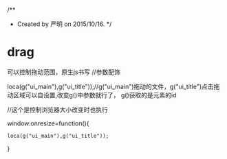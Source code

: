 /**
 * Created by 严明  on 2015/10/16.
 */
# drag
可以控制拖动范围，原生js书写
//参数配饰

loca(g("ui_main"),g("ui_title"));//g("ui_main")拖动的文件，g("ui_title")点击拖动区域可以自设置,改变g()中参数就行了，
                                    g()获取的是元素的id

//这个是控制浏览器大小改变时也执行

window.onresize=function(){

	loca(g("ui_main"),g("ui_title"));
 }
